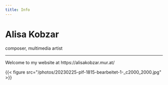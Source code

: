 ```yaml
---
title: Info
---
```


# Alisa Kobzar
composer, multimedia artist
<hr />
Welcome to my website at https://alisakobzar.mur.at/ 

{{< figure src="/photos/20230225-plf-1815-bearbeitet-1-_c2000_2000.jpg" >}}


